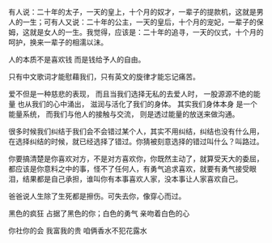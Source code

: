 有人说：二十年的太子，一天的皇上，十个月的奴才，一辈子的提款机，这就是男人的一生；可有人又说：二十年的公主，一天的皇后，十个月的宠妃，一辈子的保姆，这就是女人的一生。我觉得，应该是：二十年的追寻，一天的仪式，十个月的呵护，换来一辈子的相濡以沫。

人的本质不是喜欢钱 而是钱给予人的自由。

只有中文歌词才能慰藉我们，只有英文的旋律才能忘记痛苦。

爱不但是一种慈悲的表现， 而且当我们选择无私的去爱人时， 一股源源不绝的能量 也从我们的心中涌出， 滋润与活化了我们的身体。 其实我们身体本身 是一个能量系统， 而我们与他人的接触与交流， 则是透过能量的放送来做沟通。

很多时候我们纠结于我们会不会错过某个人，其实不用纠结，纠结也没有什么用，在选择纠结的时候，就已经选择了错过。你猜被刻意选择的错过叫什么？叫路过。

你要搞清楚是你喜欢对方，不是对方喜欢你，你既然主动了，就算受天大的委屈，都应该是你意料之中的事，怪不了任何人，有勇气追求喜欢，就要有勇气接受眼泪，结果都是自己承担，谁叫你有本事喜欢人家，没本事让人家喜欢自己。

爸爸说人生除了生死都是擦伤。可失去你，像穿心而过。

黑色的疯狂 占据了黑色的你；白色的勇气 亲吻着白色的心

你社你的会 我富我的贵 咱俩香水不犯花露水